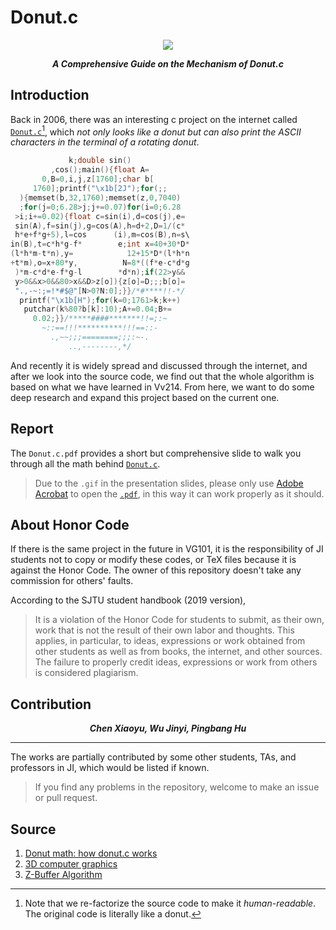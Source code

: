 # Donut.c

<p align="center">
	<img src="./donut.c.gif"/>
</p>

<p align="center"><b><i>
	A Comprehensive Guide on the Mechanism of Donut.c
</i></b></p>

## Introduction

Back in 2006, there was an interesting c project on the internet called [`Donut.c`](https://github.com/sleepymalc/Donut.c/blob/master/source_code/donut.c)[^1], which *not only looks like a donut but can also print the ASCII characters in the terminal of a rotating donut*.

```c++
             k;double sin()
         ,cos();main(){float A=
       0,B=0,i,j,z[1760];char b[
     1760];printf("\x1b[2J");for(;;
  ){memset(b,32,1760);memset(z,0,7040)
  ;for(j=0;6.28>j;j+=0.07)for(i=0;6.28
 >i;i+=0.02){float c=sin(i),d=cos(j),e=
 sin(A),f=sin(j),g=cos(A),h=d+2,D=1/(c*
 h*e+f*g+5),l=cos      (i),m=cos(B),n=s\
in(B),t=c*h*g-f*        e;int x=40+30*D*
(l*h*m-t*n),y=            12+15*D*(l*h*n
+t*m),o=x+80*y,          N=8*((f*e-c*d*g
 )*m-c*d*e-f*g-l        *d*n);if(22>y&&
 y>0&&x>0&&80>x&&D>z[o]){z[o]=D;;;b[o]=
 ".,-~:;=!*#$@"[N>0?N:0];}}/*#****!!-*/
  printf("\x1b[H");for(k=0;1761>k;k++)
   putchar(k%80?b[k]:10);A+=0.04;B+=
     0.02;}}/*****####*******!!=;:~
       ~::==!!!**********!!!==::-
         .,~~;;;========;;;:~-.
             ..,--------,*/
```

And recently it is widely spread and discussed through the internet, and after we look into the source code, we find out that the whole algorithm is based on what we have learned in Vv214. From here, we want to do some deep research and expand this project based on the current one.

[^1]: Note that we re-factorize the source code to make it *human-readable*. The original code is literally like a donut.

## Report

The `Donut.c.pdf` provides a short but comprehensive slide to walk you through all the math behind [`Donut.c`](https://github.com/sleepymalc/Donut.c/blob/master/source_code/donut.c).
> Due to the `.gif` in the presentation slides, please only use [Adobe Acrobat](https://www.adobe.com/documentcloud/integrations/microsoft-search.html?s_cid=7015Y0000039qpxQAA&sdid=HVQ7X2NM&mv=search&s_kwcid=AL!3085!3!518186549439!e!!g!!adobe%20pdf!12908270773!121154142426&ef_id=Cj0KCQjw852XBhC6ARIsAJsFPN26h3ML9rEbUnWDlTdvLqTUNFJDkJwfGv0WwqkDXshEuoEUgckbagMaApYpEALw_wcB:G:s) to open the [`.pdf`](https://github.com/sleepymalc/Donut.c/blob/master/presentation/Donut.c.pdf), in this way it can work properly as it should.

## About Honor Code

If there is the same project in the future in VG101, it is the responsibility of JI students not to copy or modify these codes, or TeX files because it is against the Honor Code. The owner of this repository doesn't take any commission for others' faults.

According to the SJTU student handbook (2019 version),

> It is a violation of the Honor Code for students to submit, as their own, work that is not the result of their own labor and thoughts. This applies, in particular, to ideas, expressions or work obtained from other students as well as from books, the internet, and other sources. The failure to properly credit ideas, expressions or work from others is considered plagiarism.

## Contribution

<p align="center"><b><i>
	Chen Xiaoyu, Wu Jinyi, Pingbang Hu
</i></b></p>

---

The works are partially contributed by some other students, TAs, and professors in JI, which would be listed if known.
> If you find any problems in the repository, welcome to make an issue or pull request.

##	Source

1. [Donut math: how donut.c works](https://www.a1k0n.net/2011/07/20/donut-math.html)
2. [3D computer graphics](https://en.wikipedia.org/wiki/3D_computer_graphics)
3. [Z-Buffer Algorithm](https://www.javatpoint.com/computer-graphics-z-buffer-algorithm)
